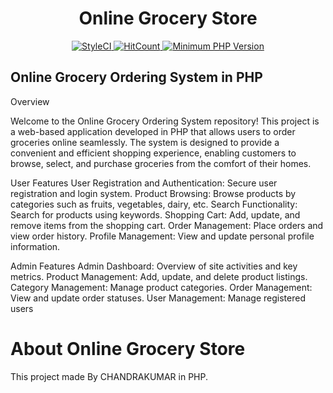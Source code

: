 <h1 align="center">Online Grocery Store</h1>
<p align="center">
    <a href="https://github.styleci.io/repos/299347824">
        <img alt="StyleCI" src="https://github.styleci.io/repos/299347824/shield">
    </a>
    <a href="http://hits.dwyl.com/gaurangkumar/Online-Grocery-Store" target="_blank">
        <img alt="HitCount" src="http://hits.dwyl.com/gaurangkumar/Online-Grocery-Store.svg">
    </a>
    <a href="http://php.net/" target="_blank">
        <img alt="Minimum PHP Version" src="https://img.shields.io/badge/php-%3E%3D%205.6-ee4499.svg?style=flat-plastic">
    </a>
</p>
<h2>Online Grocery Ordering System in PHP</h2>
Overview
<p>Welcome to the Online Grocery Ordering System repository! This project is a web-based application developed in PHP that allows users to order groceries online seamlessly. The system is designed to provide a convenient and efficient shopping experience, enabling customers to browse, select, and purchase groceries from the comfort of their homes.</p>

User Features
User Registration and Authentication: Secure user registration and login system.
Product Browsing: Browse products by categories such as fruits, vegetables, dairy, etc.
Search Functionality: Search for products using keywords.
Shopping Cart: Add, update, and remove items from the shopping cart.
Order Management: Place orders and view order history.
Profile Management: View and update personal profile information.

Admin Features
Admin Dashboard: Overview of site activities and key metrics.
Product Management: Add, update, and delete product listings.
Category Management: Manage product categories.
Order Management: View and update order statuses.
User Management: Manage registered users

# About Online Grocery Store

This project made By CHANDRAKUMAR in PHP.
